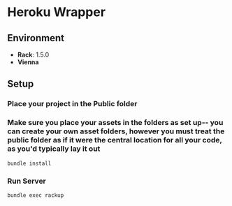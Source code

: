 # Heroku Wrapper


## Environment
- **Rack**:  1.5.0
- **Vienna**

## Setup

### Place your project in the Public folder

### Make sure you place your assets in the folders as set up-- you can create your own asset folders, however you must treat the public folder as if it were the central location for all your code, as you'd typically lay it out

```
bundle install
```

### Run Server

```
bundle exec rackup
```
